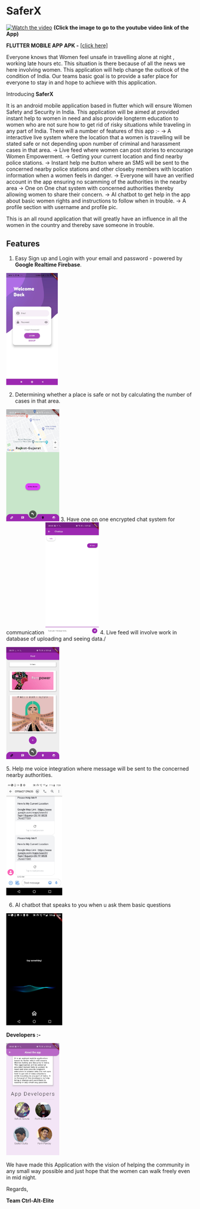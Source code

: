 # SaferX

[![Watch the video](MedWatch.png)](https://youtu.be/DirB7RAHd0Y)
**(Click the image to go to the youtube video link of the App)**

**FLUTTER MOBILE APP APK -** [[click here]](https://github.com/savss624/Elixir/raw/main/Elixir.apk)

Everyone knows that Women feel unsafe in travelling alone at night , working late hours etc. This situation is there because of all the news we here involving women. This application will help change the outlook of the condition of India. Our teams basic goal is to provide a safer place for everyone to stay in and hope to achieve with this application.



Introducing **SaferX**

It is an android mobile application based in flutter which will ensure Women Safety and Security in India.
This application will be aimed at provided instant help to women in need and also provide longterm education
to women who are not sure how to get rid of risky situations while traveling in any part of India.
There will a number of features of this app :-
-> A interactive live system where the location that a women is travelling will be stated safe or not depending upon number of criminal and harassment cases in that area.
-> Live feed where women can post stories to encourage Women Empowerment.
-> Getting your current location and find nearby police stations.
-> Instant help me button where an SMS will be sent to the concerned nearby police stations and other closeby members with location information when a women feels in danger.
-> Everyone will have an verified account in the app ensuring no scamming of the authorities in the nearby area
-> One on One chat system with concerned authorities thereby allowing women to share their concern.
-> AI chatbot to get help in the app about basic women rights and instructions to follow when in trouble.
-> A profile section with username and profile pic.

This is an all round application that will greatly have an influence in all the women in the country and thereby save someone in trouble.

## Features

1. Easy Sign up and Login with your email and password - powered by **Google Realtime Firebase**.

<p float="left">
<img src = "LoginPage.jpeg" height=300>
</p>

2. Determining whether a place is safe or not by calculating the number of cases in that area.
 <img src = "location.jpeg" height=300> 
3. Have one on one encrypted chat system for communication
 <img src = "chat.jpeg" height=300> 
4. Live feed will involve work in database of uploading and seeing data./
 <p float="left">
<img src = "Feed.jpeg" height=300            > 

</p>
5. Help me voice integration where message will be sent to the concerned nearby authorities.
 <p float="left">
<img src = "Helpme.jpeg" height=300            > 

</p>

6. AI chatbot that speaks to you when u ask them basic questions 
 <img src = "Assisstant.jpeg" height=300> 


**Developers :-**

<img src = "aboutpage2.jpeg" height=300> 

We have made this Application with the vision of helping the community in any small way possible and just hope that the women can walk freely even in mid night.
   
   Regards,
   
   **Team Ctrl-Alt-Elite**
